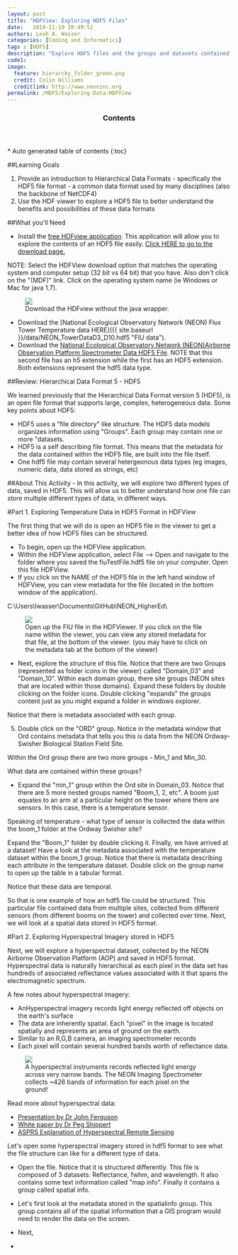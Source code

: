 ```yaml
---
layout: post
title: "HDFView: Exploring HDF5 Files"
date:   2014-11-19 20:49:52
authors: Leah A. Wasser
categories: [Coding and Informatics]
tags : [HDF5]
description: "Explore HDF5 files and the groups and datasets contained within, using the free HDFview tool. See how HDF5 files can be structured and explore metadata. Explore both spatial and temporal data stored in HDF5!"
code1: 
image:
  feature: hierarchy_folder_green.png
  credit: Colin Williams
  creditlink: http://www.neoninc.org
permalink: /HDF5/Exploring-Data-HDFView
---
```

<section id="table-of-contents" class="toc">
  <header>
    <h3 >Contents</h3>
  </header>
<div id="drawer" markdown="1">
*  Auto generated table of contents
{:toc}
</div>
</section><!-- /#table-of-contents -->


##Learning Goals

1. Provide an introduction to Hierarchical Data Formats - specifically the HDF5 file format - a common data format used by many disciplines (also the backbone of NetCDF4)
2. Use the HDF viewer to explore a HDF5 file to better understand the benefits and possibilities of these data formats 

##What you'll Need
- Install the [free HDFview application](http://www.hdfgroup.org/products/java/hdfview/). This application will allow you to explore the contents of an HDF5 file easily. <a href="http://www.hdfgroup.org/products/java/release/download.html" target="_blank">Click HERE to go to the download page. </a>

NOTE: Select the HDFView download option that matches the operating system and computer setup (32 bit vs 64 bit) that you have. Also *don't* click on the "(MDF)" link. Click on the operating system name (ie Windows or Mac for java 1.7).

<figure>
    <a href="{{ site.baseurl }}/images/HDF5View_Install.png">
    <img src="{{ site.baseurl }}/images/HDF5View_Install.png"></a>
    <figcaption>Download the HDFview without the java wrapper.</figcaption>
</figure>

- Download the [National Ecological Observatory Network (NEON) Flux Tower Temperature data HERE]({{ site.baseurl }}/data/NEON_TowerDataD3_D10.hdf5 "FIU data").
- Download the [National Ecological Observatory Network (NEON)Airborne Observation Platform Spectrometer Data HDF5 File](http://www.neoninc.org/NEONedu/Data/HDF5/SJER_140123_chip.h5 "FIU data"). NOTE that this second file has an h5 extension while the first has an HDF5 extension. Both extensions represent the hdf5 data type.

##Review: Hierarchical Data Format 5 - HDF5

We learned previously that the Hierarchical Data Format version 5 (HDF5), is an open file format that supports large, complex, heterogeneous data. Some key points about HDF5:

-  HDF5 uses a "file directory" like structure. The HDF5 data models organizes information using "Groups". Each group may contain one or more "datasets.
-  HDF5 is a self describing file format. This means that the metadata for the data contained within the HDF5 file, are built into the file itself.
-  One hdf5 file may contain several hetergeonous data types (eg images, numeric data, data stored as strings, etc) 


##About This Activity - 
In this activity, we will explore two different types of data, saved in HDF5. This will allow us to better understand how one file can store multiple different types of data, in different ways.

#Part 1. Exploring Temperature Data in HDF5 Format in HDFView

The first thing that we will do is open an HDF5 file in the viewer to get a better idea of how HDF5 files can be structured.

- To begin, open up the HDFView application.
- Within the HDFView application, select File --> Open and navigate to the folder where you saved the fiuTestFile.hdf5 file on your computer. Open this file HDFView.
- If you click on the NAME of the HDF5 file in the left hand window of HDFView, you can view metadata for the file (located in the bottom window of the application).

C:\Users\lwasser\Documents\GitHub\NEON_HigherEd\
<figure>
    <a href="{{ site.baseurl }}/images/HDf5/OpenFIU.png"><img src="{{ site.baseurl }}/images/HDf5/OpenFIU.png"></a>
    <figcaption>Open up the FIU file in the HDFViewer. If you click on the file name wtihin the viewer, you can view any stored metadata for that file, at the bottom of the viewer. (you may have to click on the metadata tab at the bottom of the viewer)</figcaption>
</figure>

- Next, explore the structure of this file. Notice that there are two Groups (represented as folder icons in the viewer) called "Domain_03" and "Domain_10". Within each domain group, there site groups (NEON sites that are located within those domains). Expand these folders by double clicking on the folder icons. Double clicking "expands" the groups content just as you might expand a folder in windows explorer.

Notice that there is metadata associated with each group.

5. Double click on the "ORD" group. Notice in the metadata window that Ord contains metadata that tells you this is data from the NEON Ordway-Swisher Biological Station Field Site.

Within the Ord group there are two more groups - Min_1 and Min_30. 

What data are contained within these groups? 

- Expand the "min_1" group wtihin the Ord site in Domain_03. Notice that there are 5 more nested groups named "Boom_1, 2, etc". A boom just equates to an arm at a particular height on the tower where there are sensors. In this case, there is a temperature sensor.


Speaking of temperature - what type of sensor is collected the data within the boom_1 folder at the Ordway Swisher site? 

Expand the "Boom_1" folder by double clicking it. Finally, we have arrived at a dataset! Have a look at the metadata associated with the temperature dataset within the boom_1 group. Notice that there is metadata describing each attribute in the temperature dataset. Double click on the group name to open up the table in a tabular format.

Notice that these data are temporal.

So that is one example of how an hdf5 file could be structured. This particular file contained data from multiple sites, collected from different sensors (from different booms on the tower) and collected over time. Next, we will look at a spatial data stored in HDF5 format.

#Part 2. Exploring Hyperspectral Imagery stored in HDF5

Next, we will explore a hyperspectral dataset, collected by the NEON Airborne Observation Platform (AOP) and saved in HDF5 format. Hyperspectral data is naturally hierarchical as each pixel in the data set has hundreds of associated reflectance values associated with it that spans the electromagnetic spectrum.

A few notes about hyperspectral imagery:
- AnHyperspectral imagery records light energy reflected off objects on the earth's surface
- The data are inherently spatial. Each "pixel" in the image is located spatially and represents an area of ground on the earth.
- Similar to an R,G,B camera, an imaging spectrometer records  
- Each pixel will contain several hundred bands worth of reflectance data.

<figure>
    <a href="{{ site.baseurl }}/images/LandsatVsHyper-01.png">
    <img src="{{ site.baseurl }}/images/LandsatVsHyper-01.png"></a>
    <figcaption>A hyperspectral instruments records reflected light energy across very narrow bands. The NEON Imaging Spectrometer collects ~426 bands of information for each pixel on the ground!</figcaption>
</figure>

Read more about hyperspectral data:

- <a href="http://www.geos.ed.ac.uk/abs/research/micromet/Current/airborne/knowledge_exhange/john_ferguson_imaging.pdf" target="_blank">Presentation by Dr John Ferguson</a>
- <a href="http://spacejournal.ohio.edu/pdf/shippert.pdf" target="_blank">White paper by Dr Peg Shippert</a>
- <a href="http://www.asprs.org/a/publications/pers/2004journal/april/highlight.pdf" target="_blank">ASPRS Explanation of Hyperspectral Remote Sensing</a>


Let's open some hyperspectral imagery stored in hdf5 format to see what the file structure can like for a different type of data.

- Open the file. Notice that it is structured differently. This file is composed of 3 datasets: Reflectance, fwhm, and wavelength. It also contains some text information called "map info". Finally it contains a group called spatial info.

- Let's first look at the metadata stored in the spatialinfo group. This group contains all of the spatial information that a GIS program would need to render the data on the screen.
- Next, 
-  

